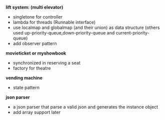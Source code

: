 **lift system: (multi elevator)**
- singletone for controller
- lambda for threads (Runnable interface)
- use localmap and globalmap (and their union) as data structure (others used up-priority-queue,down-priority-queue and current-priority-queue)
- add observer pattern


**movieticket or myshowbook**
- synchronized in reserving a seat
- factory for theatre

**vending machine**
- state pattern

**json parser**
- a json parser that parse a valid json and generates the instance object
- add array support later